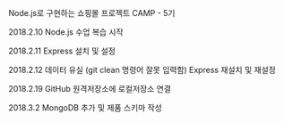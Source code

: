 Node.js로 구현하는 쇼핑몰 프로젝트 CAMP - 5기

2018.2.10
Node.js 수업 복습 시작

2018.2.11
Express 설치 및 설정

2018.2.12 
데이터 유실 (git clean 명령어 잘못 입력함)
Express 재설치 및 재설정

2018.2.19
GitHub 원격저장소에 로컬저장소 연결

2018.3.2
MongoDB 추가 및 제품 스키마 작성
